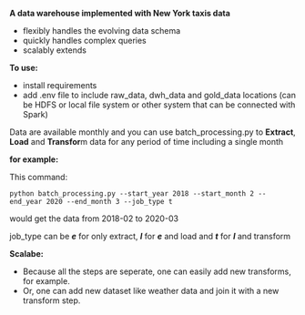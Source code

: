 **A data warehouse implemented with New York taxis data**

- flexibly handles the evolving data schema
- quickly handles complex queries 
- scalably extends


**To use:**
- install requirements
- add .env file to include raw_data, dwh_data and gold_data locations (can be HDFS or local file system or other system that can be connected with Spark)

Data are available monthly and you can use batch_processing.py to **Extract**, **Load** and **Transfor**m data for any period of time including a single month

**for example:**

This command: 

`python batch_processing.py --start_year 2018 --start_month 2 --end_year 2020 --end_month 3 --job_type t
`

would get the data from 2018-02 to 2020-03

job_type can be **_e_** for only extract, **_l_** for **_e_** and load and **_t_** for **_l_** and transform
  
**Scalabe:**

- Because all the steps are seperate, one can easily add new transforms, for example. 
- Or, one can add new dataset like weather data and join it with a new transform step. 

    

  
